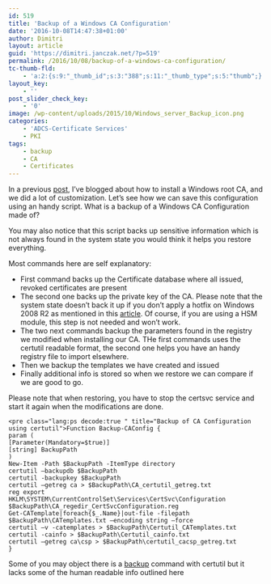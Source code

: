 ```yaml
---
id: 519
title: 'Backup of a Windows CA Configuration'
date: '2016-10-08T14:47:38+01:00'
author: Dimitri
layout: article
guid: 'https://dimitri.janczak.net/?p=519'
permalink: /2016/10/08/backup-of-a-windows-ca-configuration/
tc-thumb-fld:
    - 'a:2:{s:9:"_thumb_id";s:3:"388";s:11:"_thumb_type";s:5:"thumb";}'
layout_key:
    - ''
post_slider_check_key:
    - '0'
image: /wp-content/uploads/2015/10/Windows_server_Backup_icon.png
categories:
    - 'ADCS-Certificate Services'
    - PKI
tags:
    - backup
    - CA
    - Certificates
---
```


In a previous [post](https://dimitri.janczak.net/2016/08/24/windows-root-ca-installation/), I’ve blogged about how to install a Windows root CA, and we did a lot of customization. Let’s see how we can save this configuration using an handy script. What is a backup of a Windows CA Configuration made of?

You may also notice that this script backs up sensitive information which is not always found in the system state you would think it helps you restore everything.

Most commands here are self explanatory:

- First command backs up the Certificate database where all issued, revoked certificates are present
- The second one backs up the private key of the CA. Please note that the system state doesn’t back it up if you don’t apply a hotfix on Windows 2008 R2 as mentioned in this [article](https://support.microsoft.com/en-us/kb/2603469). Of course, if you are using a HSM module, this step is not needed and won’t work.
- The two next commands backup the parameters found in the registry we modified when installing our CA. THe first commands uses the certutil readable format, the second one helps you have an handy registry file to import elsewhere.
- Then we backup the templates we have created and issued
- Finally additional info is stored so when we restore we can compare if we are good to go.

Please note that when restoring, you have to stop the certsvc service and start it again when the modifications are done.

```
<pre class="lang:ps decode:true " title="Backup of CA Configuration using certutil">Function Backup-CAConfig {
param (
[Parameter(Mandatory=$true)]
[string] BackupPath
)
New-Item -Path $BackupPath -ItemType directory
certutil –backupdb $BackupPath
certutil -backupkey $BackupPath
certutil –getreg ca > $BackupPath\CA_certutil_getreg.txt
reg export HKLM\SYSTEM\CurrentControlSet\Services\CertSvc\Configuration $BackupPath\CA_regedir_CertSvcConfiguration.reg
Get-CATemplate|foreach{$_.Name}|out-file -filepath $BackupPath\CATemplates.txt –encoding string –force
certutil –v -catemplates > $BackupPath\Certutil_CATemplates.txt
certutil -cainfo > $BackupPath\Certutil_cainfo.txt
certutil –getreg ca\csp > $BackupPath\certutil_cacsp_getreg.txt
}
```

Some of you may object there is a [backup](https://technet.microsoft.com/en-us/library/cc725565(v=ws.11).aspx) command with certutil but it lacks some of the human readable info outlined here